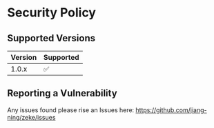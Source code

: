# Security Policy

## Supported Versions

| Version | Supported          |
| ------- | ------------------ |
| 1.0.x   | :white_check_mark: |

## Reporting a Vulnerability

Any issues found please rise an Issues here: 
https://github.com/jiang-ning/zeke/issues

